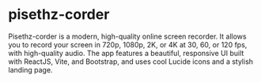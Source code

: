 # pisethz-corder
Pisethz-corder is a modern, high-quality online screen recorder. It allows you to record your screen in 720p, 1080p, 2K, or 4K at 30, 60, or 120 fps, with high-quality audio. The app features a beautiful, responsive UI built with ReactJS, Vite, and Bootstrap, and uses cool Lucide icons and a stylish landing page.
